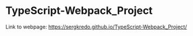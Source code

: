 # TypeScript-Webpack_Project
Link to webpage: https://sergkredo.github.io/TypeScript-Webpack_Project/
